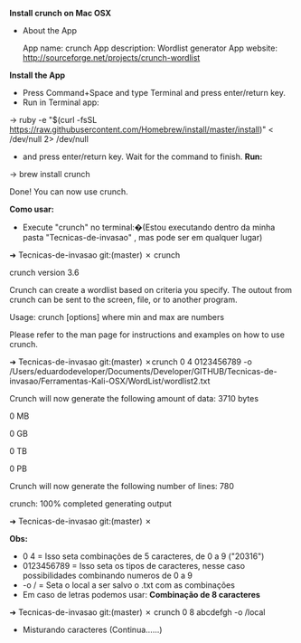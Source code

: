 **Install crunch on Mac OSX**
* About the App

    App name: crunch
    App description: Wordlist generator
    App website: http://sourceforge.net/projects/crunch-wordlist

**Install the App**

* Press Command+Space and type Terminal and press enter/return key.
* Run in Terminal app:

-> ruby -e "$(curl -fsSL https://raw.githubusercontent.com/Homebrew/install/master/install)" < /dev/null 2> /dev/null
* and press enter/return key. Wait for the command to finish.
**Run:**

-> brew install crunch

Done! You can now use crunch.

**Como usar:**

* Execute "crunch" no terminal:�(Estou executando dentro da minha pasta "Tecnicas-de-invasao" , mas pode ser em qualquer lugar)

➜  Tecnicas-de-invasao git:(master) ✗ crunch

crunch version 3.6

Crunch can create a wordlist based on criteria you specify.  The outout from crunch can be sent to the screen, file, or to another program.

Usage: crunch <min> <max> [options]
where min and max are numbers

Please refer to the man page for instructions and examples on how to use crunch.

➜  Tecnicas-de-invasao git:(master) ✗crunch 0 4 0123456789 -o /Users/eduardodeveloper/Documents/Developer/GITHUB/Tecnicas-de-invasao/Ferramentas-Kali-OSX/WordList/wordlist2.txt

Crunch will now generate the following amount of data: 3710 bytes

0 MB

0 GB

0 TB

0 PB

Crunch will now generate the following number of lines: 780

crunch: 100% completed generating output

➜  Tecnicas-de-invasao git:(master) ✗

**Obs:**
* 0 4 = Isso seta combinações de 5 caracteres, de 0 a 9 ("20316")
* 0123456789 = Isso seta os tipos de caracteres, nesse caso possibilidades combinando numeros de 0 a 9
* -o / = Seta o local a ser salvo o .txt com as combinações
* Em caso de letras podemos usar:
**Combinação de 8 caracteres**

➜  Tecnicas-de-invasao git:(master) ✗ crunch 0 8 abcdefgh -o /local

* Misturando caracteres (Continua......)
